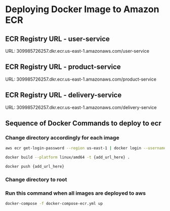 # Deploying Docker Image to Amazon ECR

## ECR Registry URL - user-service
URL: 309985726257.dkr.ecr.us-east-1.amazonaws.com/user-service

## ECR Registry URL - product-service
URL: 309985726257.dkr.ecr.us-east-1.amazonaws.com/product-service

## ECR Registry URL - delivery-service
URL: 309985726257.dkr.ecr.us-east-1.amazonaws.com/delivery-service

## Sequence of Docker Commands to deploy to ecr
### Change directory accordingly for each image
```bash
aws ecr get-login-password --region us-east-1 | docker login --username AWS --password-stdin {add_url_here}

docker build --platform linux/amd64 -t {add_url_here} .

docker push {add_url_here}
```

### Change directory to root
### Run this command when all images are deployed to aws
```bash
docker-compose -f docker-compose-ecr.yml up
```